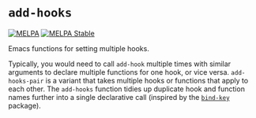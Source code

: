 # `add-hooks`
[![MELPA](https://melpa.org/packages/add-hooks-badge.svg)](https://melpa.org/#/add-hooks)
[![MELPA Stable](https://stable.melpa.org/packages/add-hooks-badge.svg)](https://stable.melpa.org/#/add-hooks)

Emacs functions for setting multiple hooks.

Typically, you would need to call `add-hook` multiple times with
similar arguments to declare multiple functions for one hook, or
vice versa.  `add-hooks-pair` is a variant that takes multiple
hooks or functions that apply to each other.  The `add-hooks`
function tidies up duplicate hook and function names further into a
single declarative call (inspired by the
[`bind-key`](https://github.com/jwiegley/use-package/blob/master/bind-key.el)
 package).
